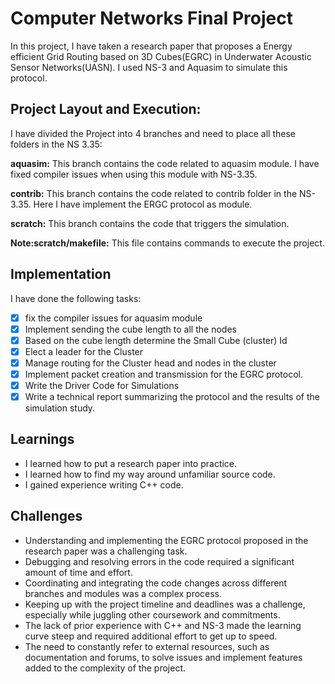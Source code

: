 # Computer Networks Final Project

In this project, I have taken a research paper that proposes a Energy efficient Grid Routing based on 3D Cubes(EGRC) in Underwater Acoustic Sensor Networks(UASN). I used NS-3 and Aquasim to simulate this protocol.


## Project Layout and Execution:
I have divided the Project into 4 branches and need to place all these folders in the NS 3.35:

**aquasim:** This branch contains the code related to aquasim module. I have fixed compiler issues when using this module with NS-3.35.

**contrib:** This branch contains the code related to contrib folder in the NS-3.35. Here I have implement the ERGC protocol as module.

**scratch:** This branch contains the code that triggers the simulation.


**Note:scratch/makefile:** This file contains commands to execute the project.

## Implementation
I have done the following tasks:
- [x] fix the compiler issues for aquasim module
- [x] Implement sending the cube length to all the nodes 
- [x] Based on the cube length determine the Small Cube (cluster) Id
- [x] Elect a leader for the Cluster
- [x] Manage routing for the Cluster head and nodes in the cluster
- [x] Implement packet creation and transmission for the EGRC protocol.
- [x] Write the Driver Code for Simulations
- [x] Write a technical report summarizing the protocol and the results of the simulation study.

## Learnings
* I learned how to put a research paper into practice.
* I learned how to find my way around unfamiliar source code.
* I gained experience writing C++ code.

## Challenges
* Understanding and implementing the EGRC protocol proposed in the research paper was a challenging task.
* Debugging and resolving errors in the code required a significant amount of time and effort.
* Coordinating and integrating the code changes across different branches and modules was a complex process.
* Keeping up with the project timeline and deadlines was a challenge, especially while juggling other coursework and commitments.
* The lack of prior experience with C++ and NS-3 made the learning curve steep and required additional effort to get up to speed.
* The need to constantly refer to external resources, such as documentation and forums, to solve issues and implement features added to the complexity of the project.
